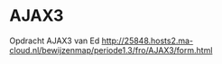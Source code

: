 # AJAX3
Opdracht AJAX3 van Ed
http://25848.hosts2.ma-cloud.nl/bewijzenmap/periode1.3/fro/AJAX3/form.html
